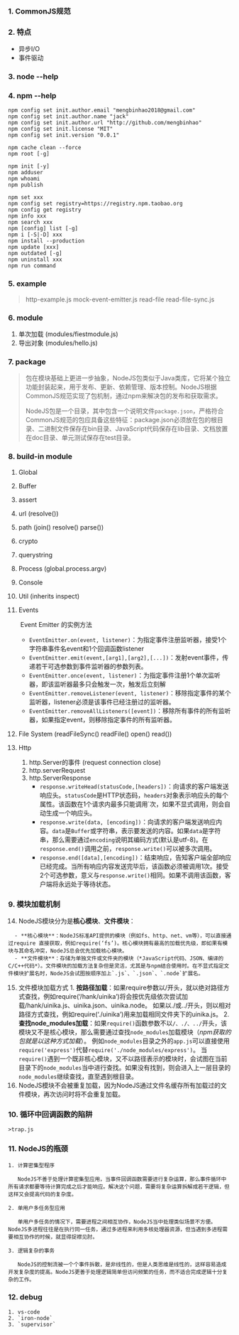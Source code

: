 ### 1. CommonJS规范

### 2. 特点

   - 异步I/O
   - 事件驱动

### 3. node --help

### 4. npm --help

   ```
   npm config set init.author.email "mengbinhao2018@gmail.com"
   npm config set init.author.name "jack"
   npm config set init.author.url "http://github.com/mengbinhao"
   npm config set init.license "MIT"
   npm config set init.version "0.0.1"

   npm cache clean --force
   npm root [-g]

   npm init [-y]
   npm adduser
   npm whoami
   npm publish

   npm set xxx
   npm config set registry=https://registry.npm.taobao.org
   npm config get registry
   npm info xxx
   npm search xxx
   npm [config] list [-g]
   npm i [-S|-D] xxx
   npm install --production
   npm update [xxx]
   npm outdated [-g]
   npm uninstall xxx
   npm run command
   ```

### 5. example

   >http-example.js  mock-event-emitter.js  read-file  read-file-sync.js

### 6. module

   1. 单次加载 (modules/fiestmodule.js)
   2. 导出对象 (modules/hello.js)

### 7. package

   >包在模块基础上更进一步抽象，NodeJS包类似于Java类库，它将某个独立功能封装起来，用于发布、更新、依赖管理、版本控制。NodeJS根据CommonJS规范实现了包机制，通过npm来解决包的发布和获取需求。
   >
   >NodeJS包是一个目录，其中包含一个说明文件`package.json`，严格符合CommonJS规范的包应具备这些特征：package.json必须放在包的根目录、二进制文件保存在bin目录、JavaScript代码保存在lib目录、文档放置在doc目录、单元测试保存在test目录。

### 8. build-in module

   1. Global

   2. Buffer

   3. assert

   4. url  (resolve())

   5. path   (join()   resolve()  parse())

   6. crypto

   7. querystring

   8. Process  (global.process.argv)

   9. Console

   10. Util     (inherits   inspect)

   11. Events

       ​    Event Emitter 的实例方法

       - `EventEmitter.on(event, listener)`：为指定事件注册监听器，接受1个字符串事件名event和1个回调函数listener
       - `EventEmitter.emit(event,[arg1],[arg2],[...])`：发射event事件，传递若干可选参数到事件监听器的参数列表。
       - `EventEmitter.once(event, listener)`：为指定事件注册1个单次监听器，即该监听器最多只会触发一次，触发后立刻解 
       - `EventEmitter.removeListener(event, listener)`：移除指定事件的某个监听器，listener必须是该事件已经注册过的监听器。
       - `EventEmitter.removeAllListeners([event])`：移除所有事件的所有监听器，如果指定event，则移除指定事件的所有监听器。

   12. File System (readFileSync() readFile()  open() read())

   13. Http

       1. http.Server的事件 (request  connection  close)
       2. http.serverRequest
       3. http.ServerResponse
          - `response.writeHead(statusCode,[headers])`：向请求的客户端发送响应头。`statusCode`是HTTP状态码，`headers`对象表示响应头的每个属性。该函数在1个请求内最多只能调用`次，如果不显式调用，则会自动生成一个响应头。
          - `response.write(data, [encoding])`：向请求的客户端发送响应内容。`data`是`Buffer`或字符串，表示要发送的内容。如果`data`是字符串，那么需要通过`encoding`说明其编码方式(默认是utf-8)。在`response.end()`调用之前，`response.write()`可以被多次调用。
          - `response.end([data],[encoding])`：结束响应，告知客户端全部响应已经完成。当所有响应内容发送完毕后，该函数必须被调用1次。接受2个可选参数，意义与`response.write()`相同。如果不调用该函数，客户端将永远处于等待状态。

### 9. 模块加载机制

   14. NodeJS模块分为是**核心模块**、**文件模块**：

      - **核心模块**：NodeJS标准API提供的模块（例如fs、http、net、vm等），可以直接通过require 直接获取，例如require(‘fs’)。核心模块拥有最高的加载优先级，即如果有模块与其命名冲突，NodeJS总会优先加载核心模块。
      - **文件模块**：存储为单独文件或文件夹的模块（*JavaScript代码、JSON、编译的C/C++代码*）。文件模块的加载方法复杂但是灵活，尤其是与npm结合使用时。在不显式指定文件模块扩展名时，NodeJS会试图按顺序加上`.js`、`.json`、`.node`扩展名。
   15. 文件模块加载方式
      1. **按路径加载**：如果require参数以/开头，就以绝对路径方式查找，例如require(‘/hank/uinika’)将会按优先级依次尝试加载/hank/uinika.js、uinika.json、uinika.node。 如果以./或../开头，则以相对路径方式查找，例如require(‘./uinika’)用来加载相同文件夹下的uinika.js。 
      2. **查找node_modules加载**：如果`require()`函数参数不以`/、./、../`开头，该模块又不是核心模块，那么需要通过查找`node_modules`加载模块（*npm获取的包就是以这种方式加载*）。 例如`node_modules`目录之外的`app.js`可以直接使用`require('express')`代替`require('./node_modules/express')`。 当`require()`遇到一个既非核心模块，又不以路径表示的模块时，会试图在当前目录下的`node_modules`当中进行查找。如果没有找到，则会进入上一层目录的`node_modules`继续查找，直至遇到根目录。 
   16. NodeJS模块不会被重复加载，因为NodeJS通过文件名缓存所有加载过的文件模块，再次访问时将不会重复加载。 

### 10. 循环中回调函数的陷阱

    >trap.js

### 11. NodeJS的瓶颈

    1. 计算密集型程序

       NodeJS不善于处理计算密集型应用，当事件回调函数需要进行复杂运算，那么事件循环中所有请求都要等待计算完成之后才能响应。解决这个问题，需要将复杂运算拆解成若干逻辑，但这样又会提高代码的复杂度。

    2. 单用户多任务型应用

       单用户多任务的情况下，需要进程之间相互协作，NodeJS当中处理类似场景不方便。NodeJS多进程往往是在执行同一任务，通过多进程来利用多核处理器资源，但当遇到多进程需要相互协作的时候，就显得捉襟见肘。

    3. 逻辑复杂的事务

       NodeJS的控制流被一个个事件拆散，是非线性的，但是人类思维是线性的，这样容易造成开发复杂度的提高。NodeJS更善于处理逻辑简单但访问频繁的任务，而不适合完成逻辑十分复杂的工作。

### 12. debug
    1. vs-code
    2. `iron-node`
    3. `supervisor`